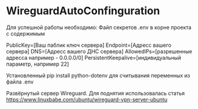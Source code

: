 # WireguardAutoConfinguration
Для успешной работы необходимо:
Файл секретов .env в корне проекта с содержимым

PublicKey=[Ваш паблик ключ сервера]
Endpoint=[Адресс вашего сервера]
DNS=[Адресс вашего ДНС сервера]
AllowedIPs=[разрешенные адресса например - 0.0.0.0/0]
PersistentKeepalive=[индивидуальный параметр, например 22]


Установленный pip install python-dotenv для считывания переменных из файла .env

Развёрнутый сервер Wireguard. Для поднятия использовалась статья https://www.linuxbabe.com/ubuntu/wireguard-vpn-server-ubuntu